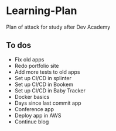 # Learning-Plan
Plan of attack for study after Dev Academy

## To dos
 - Fix old apps
 - Redo portfolio site
 - Add more tests to old apps
 - Set up CI/CD in splinter 
 - Set up CI/CD in Bookem
 - Set up CI/CD in Baby Tracker
 - Docker basics
 - Days since last commit app
 - Conference app
 - Deploy app in AWS
 - Continue blog
